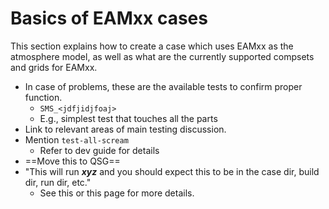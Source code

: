 Basics of EAMxx cases
=====================================

This section explains how to create a case which uses EAMxx as the atmosphere model,
as well as what are the currently supported compsets and grids for EAMxx.

- In case of problems, these are the available tests to confirm proper function.
  - `SMS_<jdfjidjfoaj>`
  - E.g., simplest test that touches all the parts
- Link to relevant areas of main testing discussion.
- Mention `test-all-scream`
  - Refer to dev guide for details
- ==Move this to QSG==
- "This will run ***xyz*** and you should expect this to be in the case dir, build dir, run dir, etc."
  - See this or this page for more details.
